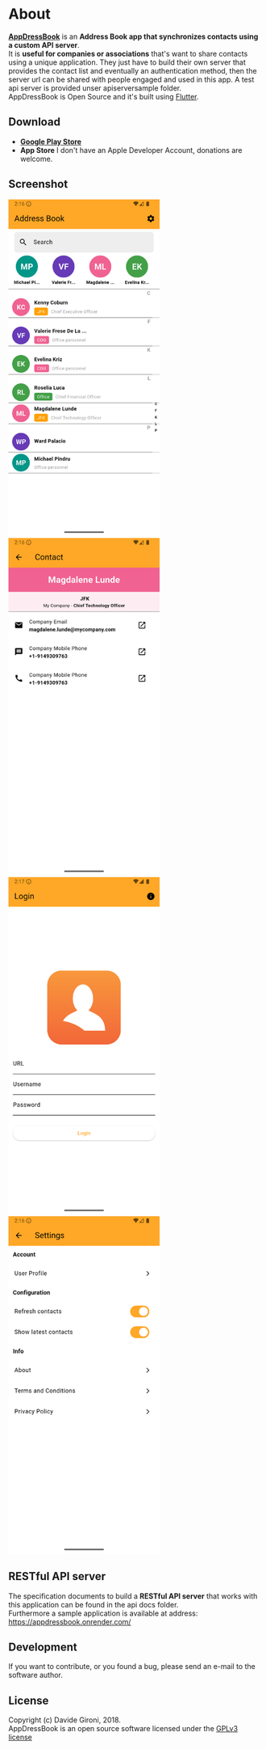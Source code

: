 About
===

**[AppDressBook](https://github.com/davidegironi/appdressbook)** is an **Address Book app that synchronizes contacts using a custom API server**.  
It is **useful for companies or associations** that's want to share contacts using a unique application. They just have to build their own server that provides the contact list and eventually an authentication method, then the server url can be shared with people engaged and used in this app. A test api server is provided unser apiserversample folder.  
AppDressBook is Open Source and it's built using [Flutter](https://flutter.dev/).

## Download
* **[Google Play Store](https://play.google.com/store/apps/details?id=com.davidegironi.appdressbook)**
* **App Store** I don't have an Apple Developer Account, donations are welcome.

## Screenshot
<img src="screenshots/android_contactlist.png" width="300"/>
<img src="screenshots/android_contact.png" width="300"/>
<img src="screenshots/android_login.png" width="300"/>
<img src="screenshots/android_settings.png" width="300"/>

## RESTful API server
The specification documents to build a **RESTful API server** that works with this application can be found in the api docs folder.  
Furthermore a sample application is available at address: https://appdressbook.onrender.com/

## Development

If you want to contribute, or you found a bug, please send an e-mail to the software author.

## License

Copyright (c) Davide Gironi, 2018.  
AppDressBook is an open source software licensed under the [GPLv3 license](http://opensource.org/licenses/GPL-3.0)